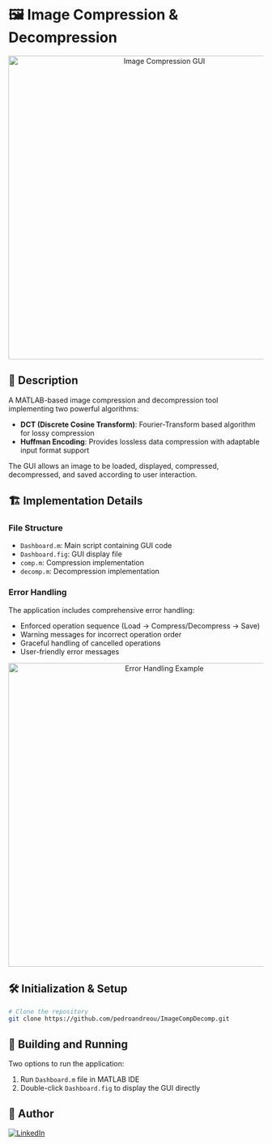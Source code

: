 # 🖼️ Image Compression & Decompression

<div align="center">
  <img src="https://github.com/user-attachments/assets/ffb0bc23-b084-4d27-bec6-3e56f09caa20" alt="Image Compression GUI" width="600"/>
</div>

## 📰 Description
A MATLAB-based image compression and decompression tool implementing two powerful algorithms:
- **DCT (Discrete Cosine Transform)**: Fourier-Transform based algorithm for lossy compression
- **Huffman Encoding**: Provides lossless data compression with adaptable input format support

The GUI allows an image to be loaded, displayed, compressed, decompressed, and saved according to user interaction.

## 🏗️ Implementation Details
### File Structure
- `Dashboard.m`: Main script containing GUI code
- `Dashboard.fig`: GUI display file
- `comp.m`: Compression implementation
- `decomp.m`: Decompression implementation

### Error Handling
The application includes comprehensive error handling:
- Enforced operation sequence (Load → Compress/Decompress → Save)
- Warning messages for incorrect operation order
- Graceful handling of cancelled operations
- User-friendly error messages

<div align="center">
  <img src="https://github.com/user-attachments/assets/a5ae92eb-5423-420e-93c3-742ae4804ed6" alt="Error Handling Example" width="600"/>
</div>

## 🛠 Initialization & Setup
```bash
# Clone the repository
git clone https://github.com/pedroandreou/ImageCompDecomp.git
```

## 🚀 Building and Running
Two options to run the application:
1. Run `Dashboard.m` file in MATLAB IDE
2. Double-click `Dashboard.fig` to display the GUI directly

## 👤 Author
<p align="left">
  <a href="https://www.linkedin.com/in/petrosandreou80/">
    <img src="https://img.shields.io/badge/Petros_LinkedIn-0077B5?style=for-the-badge&logo=linkedin&logoColor=white" alt="LinkedIn"/>
  </a>
</p>
